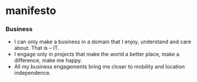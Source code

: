 # manifesto

### Business
* I can only make a business in a domain that I enjoy, understand and care about. That is – IT. 
* I engage only in projects that make the world a better place, make a difference, make me happy.
* All my business engagements bring me closer to mobility and location independence.

